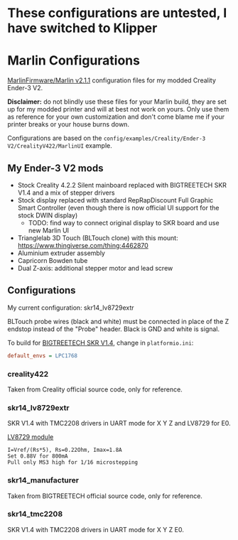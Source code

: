 # These configurations are untested, I have switched to Klipper

# Marlin Configurations

[MarlinFirmware/Marlin v2.1.1](https://github.com/MarlinFirmware/Marlin/releases/tag/2.1.1) configuration files for my modded Creality Ender-3 V2.

**Disclaimer:** do not blindly use these files for your Marlin build, they are set up for my modded printer and will at best not work on yours.
Only use them as reference for your own customization and don't come blame me if your printer breaks or your house burns down.

Configurations are based on the `config/examples/Creality/Ender-3 V2/CrealityV422/MarlinUI` example.

## My Ender-3 V2 mods

- Stock Creality 4.2.2 Silent mainboard replaced with BIGTREETECH SKR V1.4 and a mix of stepper drivers
- Stock display replaced with standard RepRapDiscount Full Graphic Smart Controller (even though there is now official UI support for the stock DWIN display)
    - TODO: find way to connect original display to SKR board and use new Marlin UI
- Trianglelab 3D Touch (BLTouch clone) with this mount: https://www.thingiverse.com/thing:4462870
- Aluminium extruder assembly
- Capricorn Bowden tube
- Dual Z-axis: additional stepper motor and lead screw

## Configurations

My current configuration: skr14_lv8729extr

BLTouch probe wires (black and white) must be connected in place of the Z endstop instead of the "Probe" header. Black is GND and white is signal.

To build for [BIGTREETECH SKR V1.4](https://github.com/bigtreetech/BIGTREETECH-SKR-V1.3/tree/master/BTT%20SKR%20V1.4/), change in `platformio.ini`:
```ini
default_envs = LPC1768
```

### creality422

Taken from Creality official source code, only for reference.

### skr14_lv8729extr

SKR V1.4 with TMC2208 drivers in UART mode for X Y Z and LV8729 for E0.

[LV8729 module](https://www.aliexpress.com/item/32949865010.html)

    I=Vref/(Rs*5), Rs=0.22Ohm, Imax=1.8A
    Set 0.88V for 800mA
    Pull only MS3 high for 1/16 microstepping

### skr14_manufacturer

Taken from BIGTREETECH official source code, only for reference.

### skr14_tmc2208

SKR V1.4 with TMC2208 drivers in UART mode for X Y Z E0.
